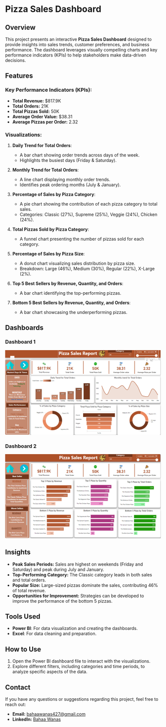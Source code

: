 # Pizza Sales Dashboard

## Overview
This project presents an interactive **Pizza Sales Dashboard** designed to provide insights into sales trends, customer preferences, and business performance. The dashboard leverages visually compelling charts and key performance indicators (KPIs) to help stakeholders make data-driven decisions.

## Features

### Key Performance Indicators (KPIs):
- **Total Revenue:** $817.9K
- **Total Orders:** 21K
- **Total Pizzas Sold:** 50K
- **Average Order Value:** $38.31
- **Average Pizzas per Order:** 2.32

### Visualizations:
1. **Daily Trend for Total Orders**:
   - A bar chart showing order trends across days of the week.
   - Highlights the busiest days (Friday & Saturday).

2. **Monthly Trend for Total Orders**:
   - A line chart displaying monthly order trends.
   - Identifies peak ordering months (July & January).

3. **Percentage of Sales by Pizza Category**:
   - A pie chart showing the contribution of each pizza category to total sales.
   - Categories: Classic (27%), Supreme (25%), Veggie (24%), Chicken (24%).

4. **Total Pizzas Sold by Pizza Category**:
   - A funnel chart presenting the number of pizzas sold for each category.

5. **Percentage of Sales by Pizza Size**:
   - A donut chart visualizing sales distribution by pizza size.
   - Breakdown: Large (46%), Medium (30%), Regular (22%), X-Large (2%).

6. **Top 5 Best Sellers by Revenue, Quantity, and Orders**:
   - A bar chart identifying the top-performing pizzas.

7. **Bottom 5 Best Sellers by Revenue, Quantity, and Orders**:
   - A bar chart showcasing the underperforming pizzas.

## Dashboards

### Dashboard 1
![Pizza Sales Dashboard 1](./Dash1.png)

### Dashboard 2
![Pizza Sales Dashboard 2](./Dash2.png)

## Insights
- **Peak Sales Periods:** Sales are highest on weekends (Friday and Saturday) and peak during July and January.
- **Top-Performing Category:** The Classic category leads in both sales and total orders.
- **Popular Size:** Large-sized pizzas dominate the sales, contributing 46% of total revenue.
- **Opportunities for Improvement:** Strategies can be developed to improve the performance of the bottom 5 pizzas.

## Tools Used
- **Power BI**: For data visualization and creating the dashboards.
- **Excel**: For data cleaning and preparation.

## How to Use
1. Open the Power BI dashboard file to interact with the visualizations.
2. Explore different filters, including categories and time periods, to analyze specific aspects of the data.

## Contact
If you have any questions or suggestions regarding this project, feel free to reach out:

- **Email:** [bahaawanas427@gmail.com](mailto:bahaawanas427@gmail.com)  
- **LinkedIn:** [Bahaa Wanas](https://www.linkedin.com/in/bahaa-wanas-9797b923a) 
